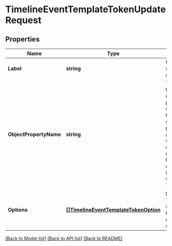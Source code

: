 # TimelineEventTemplateTokenUpdateRequest

## Properties
Name | Type | Description | Notes
------------ | ------------- | ------------- | -------------
**Label** | **string** | Used for list segmentation and reporting. | [default to null]
**ObjectPropertyName** | **string** | The name of the CRM object property. This will populate the CRM object property associated with the event. With enough of these, you can fully build CRM objects via the Timeline API. | [optional] [default to null]
**Options** | [**[]TimelineEventTemplateTokenOption**](TimelineEventTemplateTokenOption.md) | If type is &#x60;enumeration&#x60;, we should have a list of options to choose from. | [default to null]

[[Back to Model list]](../README.md#documentation-for-models) [[Back to API list]](../README.md#documentation-for-api-endpoints) [[Back to README]](../README.md)

